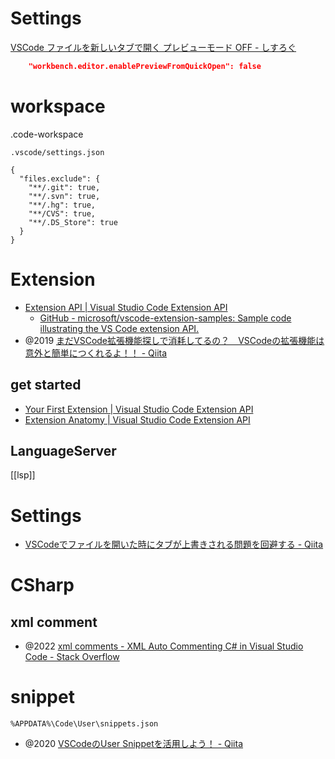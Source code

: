 # Settings
[VSCode ファイルを新しいタブで開く プレビューモード OFF - しすろぐ](https://syslog.life/2021/02/08/vscode-visualstudiocode-%E3%83%95%E3%82%A1%E3%82%A4%E3%83%AB-%E9%96%8B%E3%81%8F-%E3%83%97%E3%83%AC%E3%83%93%E3%83%A5%E3%83%BC%E3%83%A2%E3%83%BC%E3%83%89-%E3%83%95%E3%82%A1%E3%82%A4%E3%83%AB%E3%82%92/)

```json
    "workbench.editor.enablePreviewFromQuickOpen": false
```

# workspace

.code-workspace

`.vscode/settings.json`
```
{  
  "files.exclude": {  
    "**/.git": true,  
    "**/.svn": true,  
    "**/.hg": true,  
    "**/CVS": true,  
    "**/.DS_Store": true  
  }  
}
```

# Extension
- [Extension API | Visual Studio Code Extension API](https://code.visualstudio.com/api)
	- [GitHub - microsoft/vscode-extension-samples: Sample code illustrating the VS Code extension API.](https://github.com/microsoft/vscode-extension-samples)
- @2019 [まだVSCode拡張機能探しで消耗してるの？　VSCodeの拡張機能は意外と簡単につくれるよ！！ - Qiita](https://qiita.com/delmontz/items/abd075eacb1302fc184c)

## get started
- [Your First Extension | Visual Studio Code Extension API](https://code.visualstudio.com/api/get-started/your-first-extension)
- [Extension Anatomy | Visual Studio Code Extension API](https://code.visualstudio.com/api/get-started/extension-anatomy)

## LanguageServer
[[lsp]]

# Settings
- [VSCodeでファイルを開いた時にタブが上書きされる問題を回避する - Qiita](https://qiita.com/kgoto/items/265e3eb8a82778e33cfe)

# CSharp
##  xml comment
- @2022 [xml comments - XML Auto Commenting C# in Visual Studio Code - Stack Overflow](https://stackoverflow.com/questions/34275209/xml-auto-commenting-c-sharp-in-visual-studio-code)

# snippet
`%APPDATA%\Code\User\snippets.json`

- @2020 [VSCodeのUser Snippetを活用しよう！ - Qiita](https://qiita.com/282Haniwa/items/82828c6a566e3e7e047d)
